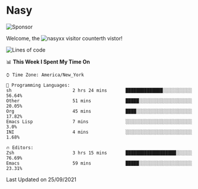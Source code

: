 # Nasy

<!--
<p align="center">
<img height="200" src="https://github-readme-stats.vercel.app/api?username=nasyxx&count_private=true&show_icons=true&theme=dracula&include_all_commits=true"/>
<img height="200" src="https://github-readme-stats.vercel.app/api/top-langs/?username=nasyxx&theme=dracula&hide=html,jupyter+notebook&count_private=true&show_icons=true"/>
</p>

  
----------------
-->

![Sponsor](https://img.shields.io/static/v1.svg?label=Sponsor&message=%E2%9D%A4&logo=GitHub&style=flat&color=pink)
 
Welcome, the ![nasyxx visitor counter](https://count.getloli.com/get/@nasyxx?theme=rule34)th vistor!
 
<!--START_SECTION:waka-->
![Lines of code](https://img.shields.io/badge/From%20Hello%20World%20I%27ve%20Written-5.4%20million%20lines%20of%20code-blue)

📊 **This Week I Spent My Time On** 

```text
⌚︎ Time Zone: America/New_York

💬 Programming Languages: 
sh                       2 hrs 24 mins       ██████████████░░░░░░░░░░░   56.64% 
Other                    51 mins             █████░░░░░░░░░░░░░░░░░░░░   20.05% 
Org                      45 mins             ████░░░░░░░░░░░░░░░░░░░░░   17.82% 
Emacs Lisp               7 mins              ░░░░░░░░░░░░░░░░░░░░░░░░░   3.0% 
INI                      4 mins              ░░░░░░░░░░░░░░░░░░░░░░░░░   1.68%

🔥 Editors: 
Zsh                      3 hrs 15 mins       ███████████████████░░░░░░   76.69% 
Emacs                    59 mins             █████░░░░░░░░░░░░░░░░░░░░   23.31%

```


 Last Updated on 25/09/2021
<!--END_SECTION:waka-->

<!-- ![visitors](https://visitor-badge.laobi.icu/badge?page_id=nasyxx.nasyxx) -->
